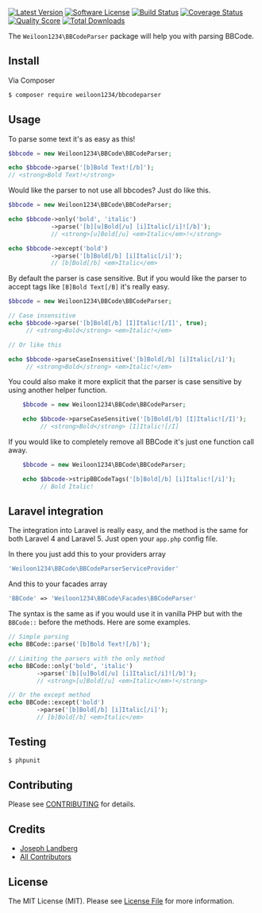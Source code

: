 [![Latest Version](https://img.shields.io/github/release/weiloon1234/bbcodeparser.svg?style=flat-square)](https://github.com/weiloon1234/bbcodeparser/releases)
[![Software License](https://img.shields.io/badge/license-MIT-brightgreen.svg?style=flat-square)](LICENSE.md)
[![Build Status](https://img.shields.io/travis/weiloon1234/BBCodeParser/master.svg?style=flat-square)](https://travis-ci.org/weiloon1234/BBCodeParser)
[![Coverage Status](https://img.shields.io/scrutinizer/coverage/g/weiloon1234/bbcodeparser/master.svg?style=flat-square)](https://scrutinizer-ci.com/g/weiloon1234/bbcodeparser/code-structure)
[![Quality Score](https://img.shields.io/scrutinizer/g/weiloon1234/bbcodeparser/master.svg?style=flat-square)](https://scrutinizer-ci.com/g/weiloon1234/bbcodeparser)
[![Total Downloads](https://img.shields.io/packagist/dt/weiloon1234/bbcodeparser.svg?style=flat-square)](https://packagist.org/packages/weiloon1234/bbcodeparser)

The ``Weiloon1234\BBCodeParser`` package will help you with parsing BBCode.

## Install

Via Composer

``` bash
$ composer require weiloon1234/bbcodeparser
```

## Usage
To parse some text it's as easy as this!
``` php
$bbcode = new Weiloon1234\BBCode\BBCodeParser;

echo $bbcode->parse('[b]Bold Text![/b]');
// <strong>Bold Text!</strong>
```
Would like the parser to not use all bbcodes? Just do like this.
``` php
$bbcode = new Weiloon1234\BBCode\BBCodeParser;

echo $bbcode->only('bold', 'italic')
            ->parse('[b][u]Bold[/u] [i]Italic[/i]![/b]');
            // <strong>[u]Bold[/u] <em>Italic</em>!</strong>

echo $bbcode->except('bold')
            ->parse('[b]Bold[/b] [i]Italic[/i]');
            // [b]Bold[/b] <em>Italic</em>
```

By default the parser is case sensitive. But if you would like the parser to accept tags like `` [B]Bold Text[/B] `` it's really easy.
``` php
$bbcode = new Weiloon1234\BBCode\BBCodeParser;

// Case insensitive
echo $bbcode->parse('[b]Bold[/b] [I]Italic![/I]', true);
     // <strong>Bold</strong> <em>Italic!</em>

// Or like this

echo $bbcode->parseCaseInsensitive('[b]Bold[/b] [i]Italic[/i]');
     // <strong>Bold</strong> <em>Italic!</em>
```
You could also make it more explicit that the parser is case sensitive by using another helper function.
``` php
    $bbcode = new Weiloon1234\BBCode\BBCodeParser;

    echo $bbcode->parseCaseSensitive('[b]Bold[/b] [I]Italic![/I]');
         // <strong>Bold</strong> [I]Italic![/I]
```

If you would like to completely remove all BBCode it's just one function call away.
``` php
    $bbcode = new Weiloon1234\BBCode\BBCodeParser;

    echo $bbcode->stripBBCodeTags('[b]Bold[/b] [i]Italic![/i]');
         // Bold Italic!
```

## Laravel integration
The integration into Laravel is really easy, and the method is the same for both Laravel 4 and Laravel 5.
Just open your ``app.php`` config file.

In there you just add this to your providers array
``` php
'Weiloon1234\BBCode\BBCodeParserServiceProvider'
```

And this to your facades array
``` php
'BBCode' => 'Weiloon1234\BBCode\Facades\BBCodeParser'
```

The syntax is the same as if you would use it in vanilla PHP but with the ``BBCode::`` before the methods.
Here are some examples.
``` php
// Simple parsing
echo BBCode::parse('[b]Bold Text![/b]');

// Limiting the parsers with the only method
echo BBCode::only('bold', 'italic')
        ->parse('[b][u]Bold[/u] [i]Italic[/i]![/b]');
        // <strong>[u]Bold[/u] <em>Italic</em>!</strong>

// Or the except method
echo BBCode::except('bold')
        ->parse('[b]Bold[/b] [i]Italic[/i]');
        // [b]Bold[/b] <em>Italic</em>
```

## Testing

``` bash
$ phpunit
```

## Contributing

Please see [CONTRIBUTING](CONTRIBUTING.md) for details.

## Credits

- [Joseph Landberg](https://github.com/golonka)
- [All Contributors](../../contributors)

## License

The MIT License (MIT). Please see [License File](LICENSE.md) for more information.
